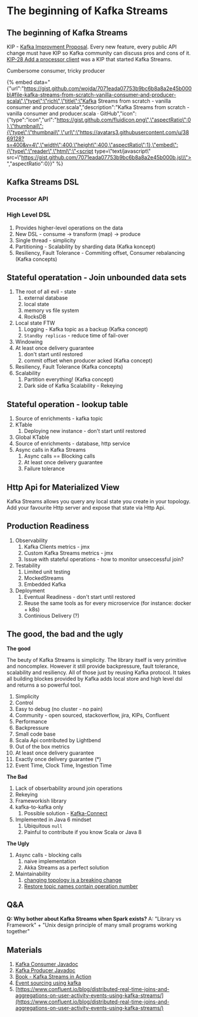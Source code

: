 # The beginning of Kafka Streams

## The beginning of Kafka Streams

KIP -  [Kafka Improvment Proposal](https://cwiki.apache.org/confluence/display/KAFKA/Kafka+Improvement+Proposals). Every new feature, every public API change must have KIP so Kafka community can discuss pros and cons of it. [KIP-28 Add a processor client](https://cwiki.apache.org/confluence/display/KAFKA/KIP-28+-+Add+a+processor+client) was a KIP that started Kafka Streams.

Cumbersome consumer, tricky producer

{% embed data="{\"url\":\"https://gist.github.com/wojda/7071eada07753b9bc6b8a8a2e45b000b\#file-kafka-streams-from-scratch-vanilla-consumer-and-producer-scala\",\"type\":\"rich\",\"title\":\"Kafka Streams from scratch - vanilla consumer and producer.scala\",\"description\":\"Kafka Streams from scratch - vanilla consumer and producer.scala · GitHub\",\"icon\":{\"type\":\"icon\",\"url\":\"https://gist.github.com/fluidicon.png\",\"aspectRatio\":0},\"thumbnail\":{\"type\":\"thumbnail\",\"url\":\"https://avatars3.githubusercontent.com/u/3869128?s=400&v=4\",\"width\":400,\"height\":400,\"aspectRatio\":1},\"embed\":{\"type\":\"reader\",\"html\":\"<script type=\\\"text/javascript\\\" src=\\\"https://gist.github.com/7071eada07753b9bc6b8a8a2e45b000b.js\\\"></script>\",\"aspectRatio\":0}}" %}



## Kafka Streams DSL 

### Processor API

### High Level DSL

1. Provides higher-level operations on the data
2. New DSL - consume -&gt; transform \(map\) -&gt; produce
3. Single thread - simplicity
4. Partitioning - Scalability by sharding data \(Kafka koncept\)
5. Resiliency, Fault Tolerance - Commiting offset, Consumer rebalancing \(Kafka concepts\)

## Stateful operatation - Join unbounded data sets

1. The root of all evil - state
   1. external database
   2. local state
   3. memory vs file system
   4. RocksDB
2. Local state FTW
   1. Logging - Kafka topic as a backup \(Kafka concept\)
   2. `Standby replicas` - reduce time of fail-over 
3. Windowing
4. At least once delivery guarantee
   1. don't start until restored
   2. commit offset when producer acked \(Kafka concept\)
5. Resiliency, Fault Tolerance \(Kafka concepts\)
6. Scalability
   1. Partition everything! \(Kafka concept\)
   2. Dark side of Kafka Scalability - Rekeying

## Stateful operation - lookup table

1. Source of enrichments - kafka topic
2. KTable
   1. Deploying new instance - don't start until restored
3. Global KTable
4. Source of enrichments - database, http service
5. Async calls in Kafka Streams
   1. Async calls == Blocking calls
   2. At least once delivery guarantee
   3. Failure tolerance

## Http Api for Materialized View

Kafka Streams allows you query any local state you create in your topology. Add your favourite Http server and expose that state via Http Api.



## Production Readiness

1. Observability
   1. Kafka Clients metrics - jmx 
   2. Custom Kafka Streams metrics - jmx
   3. Issue with stateful operations - how to monitor unseccessful join?
2. Testability
   1. Limited unit testing
   2. MockedStreams
   3. Embedded Kafka
3. Deployment
   1. Eventual Readiness - don't start until restored
   2. Reuse the same tools as for every microservice \(for instance: docker + k8s\)
   3. Continious Delivery \(?\)

## The good, the bad and the ugly

**The good**

The beuty of Kafka Streams is simplicity. The library itself is very primitive and noncomplex. However it still provide backpressure, fault tolerance, scalability and resiliency. All of those just by reusing Kafka protocol. It takes all building blockes provided by Kafka adds local store and high level dsl and returns a so powerful tool.

1. Simplicity
2. Control
3. Easy to debug \(no cluster - no pain\)
4. Community - open sourced, stackoverflow, jira, KIPs, Confluent
5. Performance
6. Backpressure 
7. Small code base
8. Scala Api contributed by Lightbend
9. Out of the box metrics
10. At least once delivery guarantee
11. Exactly once delivery guarantee \(\*\)
12. Event Time, Clock Time, Ingestion Time

**The Bad**

1. Lack of obserbability around join operations
2. Rekeying
3. Frameworkish library 
4. kafka-to-kafka only 
   1. Possible solution - [Kafka-Connect](https://www.confluent.io/product/connectors/)
5. Implemented in Java 6 mindset
   1. Ubiquitous `null`
   2. Painful to contribute if you know Scala or Java 8

**The Ugly**

1. Async calls - blocking calls
   1. naive implementation
   2. Akka Streams as a perfect solution
2. Maintainability 
   1. [changing topology is a breaking change](https://stackoverflow.com/a/48119828)
   2. [Restore topic names contain operation number](https://issues.apache.org/jira/browse/KAFKA-6273)

## Q&A

**Q: Why bother about Kafka Streams when Spark exists?** A: "Library vs Framework" + "Unix design principle of many small programs working together"



## Materials

1. [Kafka Consumer Javadoc](https://kafka.apache.org/10/javadoc/index.html?org/apache/kafka/clients/consumer/KafkaConsumer.html)
2. [Kafka Producer Javadoc](https://kafka.apache.org/10/javadoc/index.html?org/apache/kafka/clients/producer/KafkaProducer.html)
3. [Book - Kafka Streams in Action](https://www.manning.com/books/kafka-streams-in-action)
4. [Event sourcing using kafka](https://blog.softwaremill.com/event-sourcing-using-kafka-53dfd72ad45d)
5. [https://www.confluent.io/blog/distributed-real-time-joins-and-aggregations-on-user-activity-events-using-kafka-streams/](https://www.confluent.io/blog/distributed-real-time-joins-and-aggregations-on-user-activity-events-using-kafka-streams/)

